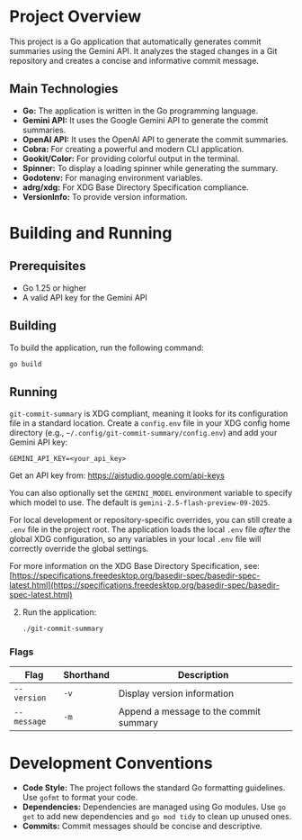 # Project Overview

This project is a Go application that automatically generates commit summaries using the Gemini API. It analyzes the staged changes in a Git repository and creates a concise and informative commit message.

## Main Technologies

-   **Go:** The application is written in the Go programming language.
-   **Gemini API:** It uses the Google Gemini API to generate the commit summaries.
-   **OpenAI API:** It uses the OpenAI API to generate the commit summaries.
-   **Cobra:** For creating a powerful and modern CLI application.
-   **Gookit/Color:** For providing colorful output in the terminal.
-   **Spinner:** To display a loading spinner while generating the summary.
-   **Godotenv:** For managing environment variables.
-   **adrg/xdg:** For XDG Base Directory Specification compliance.
-   **VersionInfo:** To provide version information.

# Building and Running

## Prerequisites

-   Go 1.25 or higher
-   A valid API key for the Gemini API

## Building

To build the application, run the following command:

```bash
go build
```

## Running

`git-commit-summary` is XDG compliant, meaning it looks for its configuration file in a standard location. Create a `config.env` file in your XDG config home directory (e.g., `~/.config/git-commit-summary/config.env`) and add your Gemini API key:

```
GEMINI_API_KEY=<your_api_key>
```

Get an API key from: https://aistudio.google.com/api-keys

You can also optionally set the `GEMINI_MODEL` environment variable to specify which model to use. The default is `gemini-2.5-flash-preview-09-2025`.

For local development or repository-specific overrides, you can still create a `.env` file in the project root. The application loads the local `.env` file *after* the global XDG configuration, so any variables in your local `.env` file will correctly override the global settings.

For more information on the XDG Base Directory Specification, see: [https://specifications.freedesktop.org/basedir-spec/basedir-spec-latest.html](https://specifications.freedesktop.org/basedir-spec/basedir-spec-latest.html)

2. Run the application:

    ```bash
    ./git-commit-summary
    ```

### Flags

| Flag        | Shorthand | Description                            |
| ----------- | --------- | -------------------------------------- |
| `--version` | `-v`      | Display version information            |
| `--message` | `-m`      | Append a message to the commit summary |

# Development Conventions

-   **Code Style:** The project follows the standard Go formatting guidelines. Use `gofmt` to format your code.
-   **Dependencies:** Dependencies are managed using Go modules. Use `go get` to add new dependencies and `go mod tidy` to clean up unused ones.
-   **Commits:** Commit messages should be concise and descriptive.
